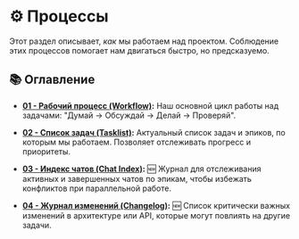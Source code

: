 # ⚙️ Процессы

Этот раздел описывает, *как* мы работаем над проектом. Соблюдение этих процессов помогает нам двигаться быстро, но предсказуемо.

## 📚 Оглавление

- **[01 - Рабочий процесс (Workflow)](./01-workflow.md):**
  Наш основной цикл работы над задачами: "Думай -> Обсуждай -> Делай -> Проверяй".

- **[02 - Список задач (Tasklist)](./02-tasklist.md):**
  Актуальный список задач и эпиков, по которым мы работаем. Позволяет отслеживать прогресс и приоритеты.

- **[03 - Индекс чатов (Chat Index)](./03-chat-index.md):** 🆕
  Журнал для отслеживания активных и завершенных чатов по эпикам, чтобы избежать конфликтов при параллельной работе.

- **[04 - Журнал изменений (Changelog)](./04-changelog-ai.md):** 🆕
  Список критически важных изменений в архитектуре или API, которые могут повлиять на другие задачи.